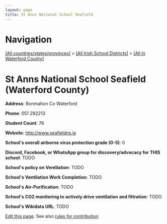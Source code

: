```yaml
---
layout: page
title: St Anns National School Seafield
---
```

# Navigation

[[All countries/states/provinces]](../../..) > [[All Irish School Districts]](../..) > [[All In Waterford County]](..)

# St Anns National School Seafield (Waterford County)

**Address**: Bonmahon Co Waterford

**Phone**: 051 292213

**Student Count**: 76

**Website**: <http://www.seafieldns.ie>

**School's overall airborne virus protection grade (0-5)**: 0

**Discord, Facebook, or WhatsApp group for discovery/advocacy for THIS school**: TODO

**School's policy on Ventilation**: TODO

**School's Ventilation Work Completion**: TODO

**School's Air-Purification**: TODO

**School's CO2 monitoring to actively drive ventilation and filtration**: TODO

**School's Wikidata URL**: TODO


[Edit this page](https://github.com/ventilate-schools/Ireland/edit/main/./Waterford_County/St_Anns_National_School_Seafield.md). See also [rules for contribution](../../../contribution-rules/)